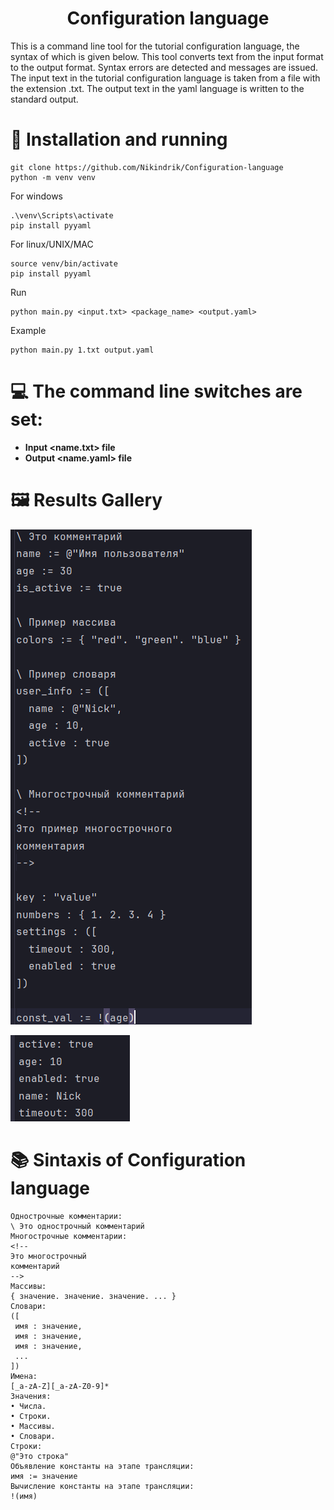 <h1 align="center"> Configuration language  </h1>
This is a command line tool for the tutorial configuration language, the syntax of which is given below. This tool converts text from the input format to the output format. Syntax errors are detected and messages are issued. The input text in the tutorial configuration language is taken from a file with the extension .txt. The output text in the yaml language is written to the standard output.

# 📘 Installation and running

```commandline
git clone https://github.com/Nikindrik/Configuration-language
python -m venv venv
```
For windows
```commandline
.\venv\Scripts\activate
pip install pyyaml
```
For linux/UNIX/MAC
```commandline
source venv/bin/activate
pip install pyyaml
```
Run
```commandline
python main.py <input.txt> <package_name> <output.yaml>   
```
Example 
```editorconfig
python main.py 1.txt output.yaml
```

# 💻 The command line switches are set: 

* **Input <name.txt> file**
* **Output <name.yaml> file**

# 🖼️ Results Gallery

![img.png](source/img/img_1.png)

![img.png](source/img/img_2.png)

# 📚 Sintaxis of Configuration language

```
Однострочные комментарии:
\ Это однострочный комментарий
Многострочные комментарии:
<!--
Это многострочный
комментарий
-->
Массивы:
{ значение. значение. значение. ... }
Словари:
([
 имя : значение,
 имя : значение,
 имя : значение,
 ...
])
Имена:
[_a-zA-Z][_a-zA-Z0-9]*
Значения:
• Числа.
• Строки.
• Массивы.
• Словари.
Строки:
@"Это строка"
Объявление константы на этапе трансляции:
имя := значение
Вычисление константы на этапе трансляции:
!(имя)
```